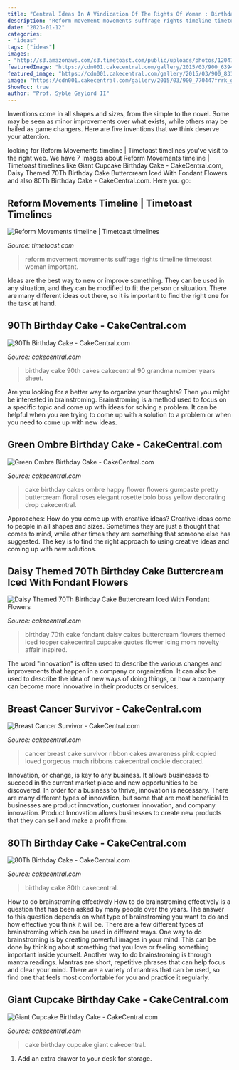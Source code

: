 ```yaml
---
title: "Central Ideas In A Vindication Of The Rights Of Woman : Birthday 70th Cake Fondant Daisy Cakes Buttercream Flowers Themed Iced Topper Cakecentral Cupcake Quotes Flower Icing Mom Novelty Affair Inspired"
description: "Reform movement movements suffrage rights timeline timetoast woman important"
date: "2023-01-12"
categories:
- "ideas"
tags: ["ideas"]
images:
- "http://s3.amazonaws.com/s3.timetoast.com/public/uploads/photos/1204755/voteswomen.jpg?1290277619"
featuredImage: "https://cdn001.cakecentral.com/gallery/2015/03/900_639468BBu9_breast-cancer-survivor.jpg"
featured_image: "https://cdn001.cakecentral.com/gallery/2015/03/900_831241y0qi_80th-birthday-cake.jpg"
image: "https://cdn001.cakecentral.com/gallery/2015/03/900_770447frrk_giant-cupcake-birthday-cake.jpg"
ShowToc: true
author: "Prof. Syble Gaylord II"
---
```



Inventions come in all shapes and sizes, from the simple to the novel. Some may be seen as minor improvements over what exists, while others may be hailed as game changers. Here are five inventions that we think deserve your attention.

	

		
looking for Reform Movements timeline | Timetoast timelines you've visit to the right web. We have 7 Images about Reform Movements timeline | Timetoast timelines like Giant Cupcake Birthday Cake - CakeCentral.com, Daisy Themed 70Th Birthday Cake Buttercream Iced With Fondant Flowers and also 80Th Birthday Cake - CakeCentral.com. Here you go:
		
    
## Reform Movements Timeline | Timetoast Timelines

<img loading=lazy src="http://s3.amazonaws.com/s3.timetoast.com/public/uploads/photos/1204755/voteswomen.jpg?1290277619" onerror="this.onerror=null;this.src='https://tse3.mm.bing.net/th?id=OIP.98HVIFR4G1H8UY3ljFGrdgAAAA&amp;pid=15.1';" alt="Reform Movements timeline | Timetoast timelines">

_Source: timetoast.com_

>reform movement movements suffrage rights timeline timetoast woman important. 

	

Ideas are the best way to new or improve something. They can be used in any situation, and they can be modified to fit the person or situation. There are many different ideas out there, so it is important to find the right one for the task at hand.

    
## 90Th Birthday Cake - CakeCentral.com

<img loading=lazy src="http://cdn001.cakecentral.com/gallery/2015/03/900_836942dH1l_90th-birthday-cake.jpg" onerror="this.onerror=null;this.src='https://tse4.mm.bing.net/th?id=OIP.JsgufgRBLu5zlEjOEMcs_gHaFj&amp;pid=15.1';" alt="90Th Birthday Cake - CakeCentral.com">

_Source: cakecentral.com_

>birthday cake 90th cakes cakecentral 90 grandma number years sheet. 

	

Are you looking for a better way to organize your thoughts? Then you might be interested in brainstroming. Brainstroming is a method used to focus on a specific topic and come up with ideas for solving a problem. It can be helpful when you are trying to come up with a solution to a problem or when you need to come up with new ideas.

    
## Green Ombre Birthday Cake - CakeCentral.com

<img loading=lazy src="https://cdn001.cakecentral.com/gallery/2015/03/900_23299T0U4_green-ombre-birthday-cake.jpg" onerror="this.onerror=null;this.src='https://tse1.mm.bing.net/th?id=OIP.aJUu9mfTSdcVO-beOzaRoAHaJ4&amp;pid=15.1';" alt="Green Ombre Birthday Cake - CakeCentral.com">

_Source: cakecentral.com_

>cake birthday cakes ombre happy flower flowers gumpaste pretty buttercream floral roses elegant rosette bolo boss yellow decorating drop cakecentral. 

	

Approaches: How do you come up with creative ideas?
Creative ideas come to people in all shapes and sizes. Sometimes they are just a thought that comes to mind, while other times they are something that someone else has suggested. The key is to find the right approach to using creative ideas and coming up with new solutions.

    
## Daisy Themed 70Th Birthday Cake Buttercream Iced With Fondant Flowers

<img loading=lazy src="https://cdn001.cakecentral.com/gallery/2015/03/900_852773yKbF_daisy-themed-70th-birthday-cake-buttercream-iced-with-fondant-flowers-and-topper.jpg" onerror="this.onerror=null;this.src='https://tse4.mm.bing.net/th?id=OIP.Cu-kYYmq_rIj-p3ceJmOfwHaKn&amp;pid=15.1';" alt="Daisy Themed 70Th Birthday Cake Buttercream Iced With Fondant Flowers">

_Source: cakecentral.com_

>birthday 70th cake fondant daisy cakes buttercream flowers themed iced topper cakecentral cupcake quotes flower icing mom novelty affair inspired. 

	

The word "innovation" is often used to describe the various changes and improvements that happen in a company or organization. It can also be used to describe the idea of new ways of doing things, or how a company can become more innovative in their products or services.

    
## Breast Cancer Survivor - CakeCentral.com

<img loading=lazy src="https://cdn001.cakecentral.com/gallery/2015/03/900_639468BBu9_breast-cancer-survivor.jpg" onerror="this.onerror=null;this.src='https://tse3.mm.bing.net/th?id=OIP.2YDiqYE2Rb4_Wv1wb3QcKAHaJ4&amp;pid=15.1';" alt="Breast Cancer Survivor - CakeCentral.com">

_Source: cakecentral.com_

>cancer breast cake survivor ribbon cakes awareness pink copied loved gorgeous much ribbons cakecentral cookie decorated. 

	

Innovation, or change, is key to any business. It allows businesses to succeed in the current market place and new opportunities to be discovered. In order for a business to thrive, innovation is necessary. There are many different types of innovation, but some that are most beneficial to businesses are product innovation, customer innovation, and company innovation. Product Innovation allows businesses to create new products that they can sell and make a profit from.

    
## 80Th Birthday Cake - CakeCentral.com

<img loading=lazy src="https://cdn001.cakecentral.com/gallery/2015/03/900_831241y0qi_80th-birthday-cake.jpg" onerror="this.onerror=null;this.src='https://tse2.mm.bing.net/th?id=OIP.ZN86MYJdBR0UAo-cmPAEJAHaIW&amp;pid=15.1';" alt="80Th Birthday Cake - CakeCentral.com">

_Source: cakecentral.com_

>birthday cake 80th cakecentral. 

	

How to do brainstroming effectively
How to do brainstroming effectively is a question that has been asked by many people over the years. The answer to this question depends on what type of brainstroming you want to do and how effective you think it will be. There are a few different types of brainstroming which can be used in different ways. 
One way to do brainstroming is by creating powerful images in your mind. This can be done by thinking about something that you love or feeling something important inside yourself. Another way to do brainstroming is through mantra readings. Mantras are short, repetitive phrases that can help focus and clear your mind. There are a variety of mantras that can be used, so find one that feels most comfortable for you and practice it regularly.

    
## Giant Cupcake Birthday Cake - CakeCentral.com

<img loading=lazy src="https://cdn001.cakecentral.com/gallery/2015/03/900_770447frrk_giant-cupcake-birthday-cake.jpg" onerror="this.onerror=null;this.src='https://tse1.mm.bing.net/th?id=OIP.wHlBvF2BtiXo__dxUcSkXwHaJ4&amp;pid=15.1';" alt="Giant Cupcake Birthday Cake - CakeCentral.com">

_Source: cakecentral.com_

>cake birthday cupcake giant cakecentral. 

	

1. Add an extra drawer to your desk for storage.

